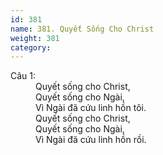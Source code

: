 ```yaml
---
id: 381
name: 381. Quyết Sống Cho Christ
weight: 381
category: 
---
```

<dl><dt>Câu 1:</dt><dd data-verse="1">Quyết sống cho Christ, <br/>Quyết sống cho Ngài, <br/>Vì Ngài đã cứu linh hồn tôi. <br/>Quyết sống cho Christ, <br/>Quyết sống cho Ngài, <br/>Vì Ngài đã cứu linh hồn rồi. </dd></dl>
